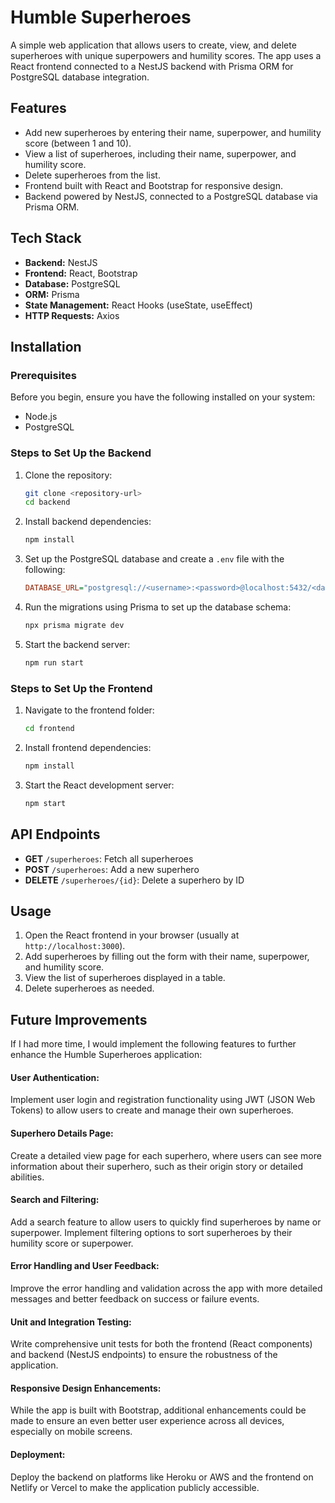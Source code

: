 # Humble Superheroes

A simple web application that allows users to create, view, and delete superheroes with unique superpowers and humility scores. The app uses a React frontend connected to a NestJS backend with Prisma ORM for PostgreSQL database integration.

## Features
- Add new superheroes by entering their name, superpower, and humility score (between 1 and 10).
- View a list of superheroes, including their name, superpower, and humility score.
- Delete superheroes from the list.
- Frontend built with React and Bootstrap for responsive design.
- Backend powered by NestJS, connected to a PostgreSQL database via Prisma ORM.

## Tech Stack
- **Backend:** NestJS
- **Frontend:** React, Bootstrap
- **Database:** PostgreSQL
- **ORM:** Prisma
- **State Management:** React Hooks (useState, useEffect)
- **HTTP Requests:** Axios

## Installation

### Prerequisites
Before you begin, ensure you have the following installed on your system:
- Node.js
- PostgreSQL

### Steps to Set Up the Backend
1. Clone the repository:
   ```bash
   git clone <repository-url>
   cd backend
   ```
2. Install backend dependencies:
   ```bash
   npm install
   ```
3. Set up the PostgreSQL database and create a `.env` file with the following:
   ```ini
   DATABASE_URL="postgresql://<username>:<password>@localhost:5432/<database-name>?schema=public"
   ```
4. Run the migrations using Prisma to set up the database schema:
   ```bash
   npx prisma migrate dev
   ```
5. Start the backend server:
   ```bash
   npm run start
   ```

### Steps to Set Up the Frontend
1. Navigate to the frontend folder:
   ```bash
   cd frontend
   ```
2. Install frontend dependencies:
   ```bash
   npm install
   ```
3. Start the React development server:
   ```bash
   npm start
   ```

## API Endpoints
- **GET** `/superheroes`: Fetch all superheroes
- **POST** `/superheroes`: Add a new superhero
- **DELETE** `/superheroes/{id}`: Delete a superhero by ID

## Usage
1. Open the React frontend in your browser (usually at `http://localhost:3000`).
2. Add superheroes by filling out the form with their name, superpower, and humility score.
3. View the list of superheroes displayed in a table.
4. Delete superheroes as needed.




## Future Improvements
If I had more time, I would implement the following features to further enhance the Humble Superheroes application:

#### User Authentication:

Implement user login and registration functionality using JWT (JSON Web Tokens) to allow users to create and manage their own superheroes.
#### Superhero Details Page:

Create a detailed view page for each superhero, where users can see more information about their superhero, such as their origin story or detailed abilities.
#### Search and Filtering:

Add a search feature to allow users to quickly find superheroes by name or superpower.
Implement filtering options to sort superheroes by their humility score or superpower.
#### Error Handling and User Feedback:

Improve the error handling and validation across the app with more detailed messages and better feedback on success or failure events.
#### Unit and Integration Testing:

Write comprehensive unit tests for both the frontend (React components) and backend (NestJS endpoints) to ensure the robustness of the application.
#### Responsive Design Enhancements:

While the app is built with Bootstrap, additional enhancements could be made to ensure an even better user experience across all devices, especially on mobile screens.
#### Deployment:

Deploy the backend on platforms like Heroku or AWS and the frontend on Netlify or Vercel to make the application publicly accessible.
#### 